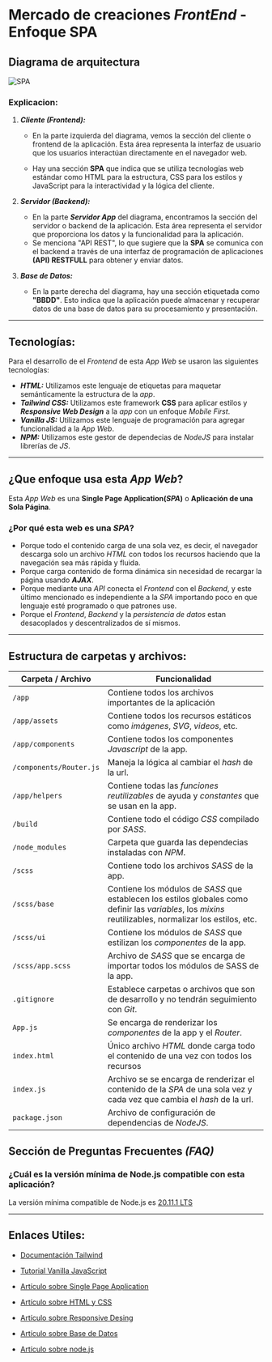 # Mercado de creaciones _FrontEnd_ - Enfoque SPA

## Diagrama de arquitectura

![SPA](https://jonmircha.com/img/blog/arquitectura-spa.png)

### Explicacion:

1. **_Cliente (Frontend):_**

   - En la parte izquierda del diagrama, vemos la sección del cliente o frontend de la aplicación. Esta área representa la interfaz de usuario que los usuarios interactúan directamente en el navegador web.

   - Hay una sección **SPA** que indica que se utiliza tecnologías web estándar como HTML para la estructura, CSS para los estilos y JavaScript para la interactividad y la lógica del cliente.

2. **_Servidor (Backend):_**

   - En la parte **_Servidor App_** del diagrama, encontramos la sección del servidor o backend de la aplicación. Esta área representa el servidor que proporciona los datos y la funcionalidad para la aplicación.
   - Se menciona "API REST", lo que sugiere que la **SPA** se comunica con el backend a través de una interfaz de programación de aplicaciones **(API) RESTFULL** para obtener y enviar datos.

3. **_Base de Datos:_**

   - En la parte derecha del diagrama, hay una sección etiquetada como **"BBDD"**. Esto indica que la aplicación puede almacenar y recuperar datos de una base de datos para su procesamiento y presentación.

---

## Tecnologías:

Para el desarrollo de el _Frontend_ de esta _App Web_ se usaron las siguientes tecnologías:

- **_HTML:_** Utilizamos este lenguaje de etiquetas para maquetar semánticamente la estructura de la _app_.
- **_Tailwind CSS:_** Utilizamos este framework **CSS** para aplicar estilos y **_Responsive Web Design_** a la _app_ con un enfoque _Mobile First_.
- **_Vanilla JS:_** Utilizamos este lenguaje de programación para agregar funcionalidad a la _App Web_.
- **_NPM:_** Utilizamos este gestor de dependecias de _NodeJS_ para instalar librerías de _JS_.

---

## ¿Que enfoque usa esta _App Web_?

Esta _App Web_ es una **Single Page Application(_SPA_)** o **Aplicación de una Sola Página**.

### ¿Por qué esta web es una **_SPA_**?

- Porque todo el contenido carga de una sola vez, es decir, el navegador descarga solo un archivo _HTML_ con todos los recursos haciendo que la navegación sea más rápida y fluida.
- Porque carga contenido de forma dinámica sin necesidad de recargar la página usando **_AJAX_**.
- Porque mediante una _API_ conecta el _Frontend_ con el _Backend_, y este último mencionado es independiente a la _SPA_ importando poco en que lenguaje esté programado o que patrones use.
- Porque el _Frontend_, _Backend_ y la _persistencia de datos_ estan desacoplados y descentralizados de sí mismos.

---

## Estructura de carpetas y archivos:

| Carpeta / Archivo       | Funcionalidad                                                                                                                                             |
| ----------------------- | --------------------------------------------------------------------------------------------------------------------------------------------------------- |
| `/app`                  | Contiene todos los archivos importantes de la aplicación                                                                                                  |
| `/app/assets`           | Contiene todos los recursos estáticos como _imágenes_, _SVG_, _videos_, etc.                                                                              |
| `/app/components`       | Contiene todos los componentes _Javascript_ de la app.                                                                                                    |
| `/components/Router.js` | Maneja la lógica al cambiar el _hash_ de la url.                                                                                                          |
| `/app/helpers`          | Contiene todas las _funciones reutilizables_ de ayuda y _constantes_ que se usan en la app.                                                               |
| `/build`                | Contiene todo el código _CSS_ compilado por _SASS_.                                                                                                       |
| `/node_modules`         | Carpeta que guarda las dependecias instaladas con _NPM_.                                                                                                  |
| `/scss`                 | Contiene todo los archivos _SASS_ de la app.                                                                                                              |
| `/scss/base`            | Contiene los módulos de _SASS_ que establecen los estilos globales como definir las _variables_, los _mixins_ reutilizables, normalizar los estilos, etc. |
| `/scss/ui`              | Contiene los módulos de _SASS_ que estilizan los _componentes_ de la app.                                                                                 |
| `/scss/app.scss`        | Archivo de _SASS_ que se encarga de importar todos los módulos de SASS de la app.                                                                         |
| `.gitignore`            | Establece carpetas o archivos que son de desarrollo y no tendrán seguimiento con _Git_.                                                                   |
| `App.js`                | Se encarga de renderizar los _componentes_ de la app y el _Router_.                                                                                       |
| `index.html`            | Único archivo _HTML_ donde carga todo el contenido de una vez con todos los recursos                                                                      |
| `index.js`              | Archivo se se encarga de renderizar el contenido de la _SPA_ de una sola vez y cada vez que cambia el _hash_ de la url.                                   |
| `package.json`          | Archivo de configuración de dependencias de _NodeJS_.                                                                                                     |

## Sección de Preguntas Frecuentes _(FAQ)_

### ¿Cuál es la versión mínima de Node.js compatible con esta aplicación?

La versión mínima compatible de Node.js es [20.11.1 LTS](https://nodejs.org/en)

---

## Enlaces Utiles:

- [Documentación Tailwind](https://tailwindcss.com/)
- [Tutorial Vanilla JavaScript](https://www.youtube.com/watch?v=2SetvwBV-SU&list=PLvq-jIkSeTUZ6QgYYO3MwG9EMqC-KoLXA&ab_channel=jonmircha)
- [Artículo sobre Single Page Application](https://jonmircha.com/spa)

- [Artículo sobre HTML y CSS](https://jonmircha.com/html)

- [Artículo sobre Responsive Desing](https://jonmircha.com/responsive)

- [Artículo sobre Base de Datos](https://jonmircha.com/bd)

- [Artículo sobre node.js](https://jonmircha.com/nodejs)